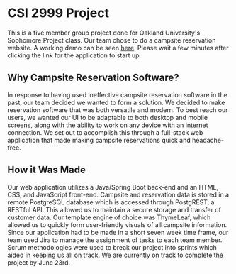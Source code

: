 # CSI 2999 Project
This is a five member group project done for Oakland University's Sophomore Project class. Our team chose to do a campsite reservation website. A working demo can be seen [here](https://csi-2999-project.onrender.com/). Please wait a few minutes after clicking the link for the application to start up. 


## Why Campsite Reservation Software? 
In response to having used ineffective campsite reservation software in the past, our team decided we wanted to form a solution. We decided to make reservation software that was both versatile and modern. To best reach our users, we wanted our UI to be adaptable to both desktop and mobile screens, along with the ability to work on any device with an internet connection. We set out to accomplish this through a full-stack web application that made making campsite reservations quick and headache-free.


## How it Was Made
Our web application utilizes a Java/Spring Boot back-end and an HTML, CSS, and JavaScript front-end. Campsite and reservation data is stored in a remote PostgreSQL database which is accessed through PostgREST, a RESTful API. This allowed us to maintain a secure storage and transfer of customer data. Our template engine of choice was ThymeLeaf, which allowed us to quickly form user-friendly visuals of all campsite information. 
Since our application had to be made in a short seven week time frame, our team used Jira to manage the assignment of tasks to each team member. Scrum methodologies were used to break our project into sprints which aided in keeping us all on track. We are currently on track to complete the project by June 23rd.
